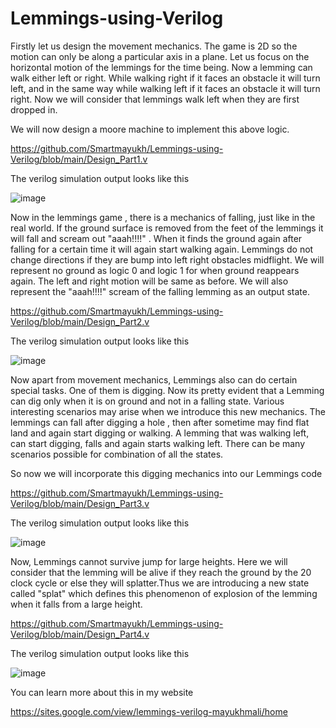 # Lemmings-using-Verilog

Firstly let us design the movement mechanics. The game is 2D so the motion can only be along a particular axis in a plane. Let us focus on the horizontal motion of the lemmings for the time being.  Now a lemming can walk either left or right. While walking right if it faces an obstacle it will turn left, and in the same way while walking left if it faces an obstacle it will turn right. Now we will consider that lemmings walk left when they are first dropped in.



We will now design a moore machine to implement this above logic.  

https://github.com/Smartmayukh/Lemmings-using-Verilog/blob/main/Design_Part1.v

The verilog simulation output looks like this 

![image](https://user-images.githubusercontent.com/64318469/176694556-2f1c4712-7c6d-4753-beeb-a42dab20493f.png)

Now in the lemmings game , there is a mechanics of falling, just like in the real world. If the ground surface is removed from the feet of the lemmings it will fall and scream out "aaah!!!!" . When it finds the ground again after falling for a certain time it will again start walking again. Lemmings do not change directions if they are bump into left right obstacles midflight. We will represent no ground as logic 0 and logic 1 for when ground reappears again. The left and right motion will be same as before. We will also represent the "aaah!!!!" scream of the falling lemming as an output state.

https://github.com/Smartmayukh/Lemmings-using-Verilog/blob/main/Design_Part2.v

The verilog simulation output looks like this 

![image](https://user-images.githubusercontent.com/64318469/176694916-a8b2ee52-3203-4812-8bfd-c00d147169a7.png)

Now apart from movement mechanics, Lemmings also can do certain special tasks. One of them is digging. Now its pretty evident that a Lemming can dig only when it is on ground and not in a falling state. Various interesting scenarios may arise when we introduce this new mechanics. The lemmings can fall after digging a hole , then after sometime may find flat land and again start digging or walking. A lemming that was walking left, can start digging, falls and again starts walking left. There can be many scenarios possible for combination of all the states. 



So now we will incorporate this digging mechanics into our Lemmings code

https://github.com/Smartmayukh/Lemmings-using-Verilog/blob/main/Design_Part3.v

The verilog simulation output looks like this 

![image](https://user-images.githubusercontent.com/64318469/176695330-f321aca6-1b8b-4b23-a21e-7842ec2f6bf9.png)


Now, Lemmings cannot survive jump for large heights. Here we will consider that the lemming will be alive if they reach the ground by the 20 clock cycle or else they will splatter.Thus we are introducing a new state called "splat" which defines this phenomenon of explosion of the lemming when it falls from a large height. 

https://github.com/Smartmayukh/Lemmings-using-Verilog/blob/main/Design_Part4.v

The verilog simulation output looks like this 

![image](https://user-images.githubusercontent.com/64318469/176695741-1607c516-cf60-424d-9f1e-70efff5066ac.png)

You can learn more about this in my website 

https://sites.google.com/view/lemmings-verilog-mayukhmali/home
